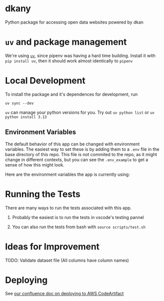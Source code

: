 # dkany
Python package for accessing open data websites powered by dkan

# `uv` and package management
We're using [`uv`](https://docs.astral.sh/uv/), since pipenv was having a hard time building.  Install it with `pip install uv`, then it should work almost identically to `pipenv`

# Local Development

To install the package and it's dependences for development, run 
```
uv sync --dev
```
`uv` can manage your python versions for you.  Try out `uv python list` or `uv python install 3.13`


## Environment Variables
 The default behavior of this app can be changed with environment variables.
 The easiest way to set these is by adding them to a `.env` file in the base directory of this repo. This file is not commited to the repo, as it might change in different contexts, but you can see the `.env_example` to get a sense of how this might look.

Here are the environment variables the app is currently using:

# Running the Tests
There are many ways to run the tests associated with this app.

1. Probably the easiest is to run the tests in vscode's testing pannel

2. You can also run the tests from bash with `source scripts/test.sh` 


# Ideas for Improvement
TODO: Validate dataset file (All columns have column names)

# Deploying

See [our confluence doc on deploying to AWS CodeArtifact](https://mathematicampr.atlassian.net/wiki/spaces/WEB/pages/2514354711/Deploying+to+AWS+CodeArtifact)